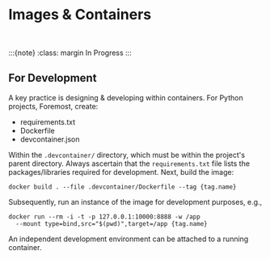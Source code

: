 <br>

# Images & Containers

<br>

:::{note}
:class: margin
In Progress
:::

## For Development

A key practice is designing & developing within containers.  For Python projects, Foremost, create:

* requirements.txt
* Dockerfile
* devcontainer.json

Within the `.devcontainer/` directory, which must be within the project's parent directory.  Always ascertain that the 
`requirements.txt` file lists the packages/libraries required for development.  Next, build the image:

```shell
docker build . --file .devcontainer/Dockerfile --tag {tag.name}
```

Subsequently, run an instance of the image for development purposes, e.g.,

```shell
docker run --rm -i -t -p 127.0.0.1:10000:8888 -w /app 
  --mount type=bind,src="$(pwd)",target=/app {tag.name}
```

An independent development environment can be attached to a running container.

<br>
<br>
<br>
<br>

<br>
<br>
<br>
<br>
